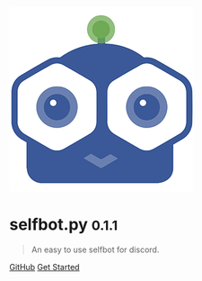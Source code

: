![logo](media/dgTICLL.png)

# selfbot.py <small>0.1.1</small>

> An easy to use selfbot for discord.

[GitHub](https://github.com/verixx/selfbot.py/)
[Get Started](#rewritebranch)
